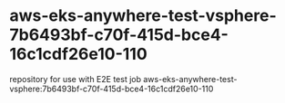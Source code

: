 # aws-eks-anywhere-test-vsphere-7b6493bf-c70f-415d-bce4-16c1cdf26e10-110
repository for use with E2E test job aws-eks-anywhere-test-vsphere:7b6493bf-c70f-415d-bce4-16c1cdf26e10-110
